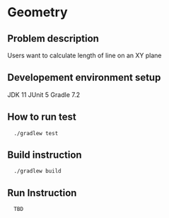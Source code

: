 # Geometry
## Problem description
Users want to calculate length of line on an XY plane

## Developement environment setup
JDK 11
JUnit 5
Gradle 7.2

## How to run test
```
  ./gradlew test
```

## Build instruction
```
  ./gradlew build
```

## Run Instruction
```
  TBD
```

